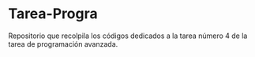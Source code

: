 # Tarea-Progra
Repositorio que recolpila los códigos dedicados a la tarea número 4 de la tarea de programación avanzada.
